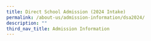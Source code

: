 ```yaml
---
title: Direct School Admission (2024 Intake)
permalink: /about-us/admission-information/dsa2024/
description: ""
third_nav_title: Admission Information
---
```

